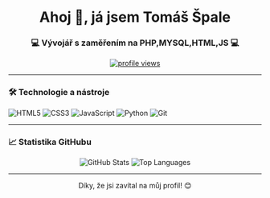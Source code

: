 <h1 align="center">Ahoj 👋, já jsem Tomáš Špale</h1>
<h3 align="center">💻 Vývojář s zaměřením na PHP,MYSQL,HTML,JS 💻</h3>

<p align="center">
  <a href="https://github.com/USERNAME">
    <img src="https://komarev.com/ghpvc/?username=ThomasOXY&color=blue" alt="profile views" />
  </a>
</p>

---

### 🛠️ Technologie a nástroje

<p>
  <img src="https://img.shields.io/badge/-HTML5-E34F26?logo=html5&logoColor=white&style=flat-square" alt="HTML5" />
  <img src="https://img.shields.io/badge/-CSS3-1572B6?logo=css3&logoColor=white&style=flat-square" alt="CSS3" />
  <img src="https://img.shields.io/badge/-JavaScript-F7DF1E?logo=javascript&logoColor=black&style=flat-square" alt="JavaScript" />
  <img src="https://img.shields.io/badge/-Python-3776AB?logo=python&logoColor=white&style=flat-square" alt="Python" />
  <img src="https://img.shields.io/badge/-Git-F05032?logo=git&logoColor=white&style=flat-square" alt="Git" />
</p>

---

### 📈 Statistika GitHubu

<p align="center">
  <img src="https://github-readme-stats.vercel.app/api?username=USERNAME&show_icons=true&theme=dark&count_private=true" alt="GitHub Stats" />
  <img src="https://github-readme-stats.vercel.app/api/top-langs/?username=USERNAME&layout=compact&theme=dark" alt="Top Languages" />
</p>

---

<p align="center">
  Díky, že jsi zavítal na můj profil! 😊
</p>
